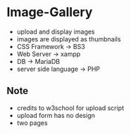 # Image-Gallery

- upload and display images
- images are displayed as thumbnails
- CSS Framework -> BS3
- Web Server -> xampp
- DB -> MariaDB
- server side language -> PHP

## Note 
- credits to w3school for upload script
- upload form has no design
- two pages